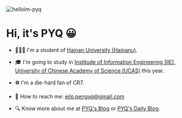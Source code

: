 ![helloim-pyq](https://cdn.jsdelivr.net/gh/Eilopyq/Gallery/img/202112011202208.svg)

# Hi, it's PYQ 😀

- 👨🏻‍🎓 I'm a student of [Hainan University (Hainanu)](https://ha.hainanu.edu.cn/home2020/).  

- 🎓 I'm going to study in [Institude of Information Engineering (IIE), University of Chinese Academy of Science (UCAS)](http://www.iie.ac.cn/) this year.  

- ⚽ I'm a die-hard fan of CR7.   

- 💌 How to reach me: [eilo.pengyq@gmail.com](mailto:eilo.pengyq@gmail.com)

- 🔍 Know more about me at [PYQ's Blog](https://peng-yq.github.io) or [PYQ's Daily Blog](https://pengyq.top).

  

  

  

